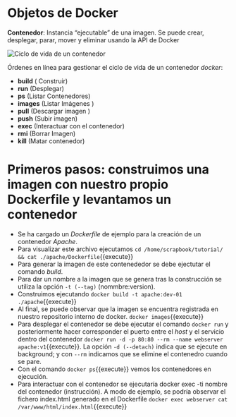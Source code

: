 # Objetos de Docker

**Contenedor**: 
Instancia “ejecutable” de una imagen. Se puede crear, desplegar, parar, mover y eliminar usando la API de Docker

![Ciclo de vida de un contenedor](https://cdn-images-1.medium.com/max/1129/1*vca4e-SjpzSL5H401p4LCg.png)

Órdenes en línea para gestionar el ciclo de vida de un contenedor _docker_:
- **build** ( Construir)
- **run**  (Desplegar)
- **ps**  (Listar  Contenedores)
- **images** (Listar Imágenes )
- **pull** (Descargar imagen )
- **push** (Subir imagen)
- **exec** (Interactuar con el contenedor)
- **rmi** (Borrar Imagen)
- **kill** (Matar contenedor)

# Primeros pasos: construimos una imagen con nuestro propio Dockerfile y levantamos un contenedor
- Se ha cargado un _Dockerfile_ de ejemplo para la creación de un contenedor _Apache_.
- Para visualizar este archivo ejecutamos `cd /home/scrapbook/tutorial/ && cat ./apache/Dockerfile`{{execute}}
- Para generar la imagen de este contenededor se debe ejectutar el comando _build_.
- Para dar un nombre a la imagen que se genera tras la construcción se utiliza la opción ``-t (--tag)`` (nommbre:version).
- Construimos ejecutando `docker build -t apache:dev-01 ./apache`{{execute}}
- Al final, se puede observar que la imagen se encuentra registrada en nuestro repositorio interno de docker. `docker images`{{execute}}
- Para desplegar el contenedor se debe ejecutar el comando ``docker run`` y posteriormente hacer corresponder el puerto entre el _host_ y el servicio dentro del contenedor `docker run -d -p 80:80 --rm --name webserver apache:v1`{{execute}}. La opción ``-d (--detach)`` indica que se ejecute en background; y con ``--rm`` indicamos que se elimine el contenedro cuando se pare.
- Con el comando `docker ps`{{execute}} vemos los contenedores en ejecución.
- Para interactuar con el contenedor se ejecutaría docker exec -ti nombre del contenedor (instrucción). A modo de ejemplo, se podría observar el fichero index.html generado en el Dockerfile `docker exec webserver cat /var/www/html/index.html`{{execute}}